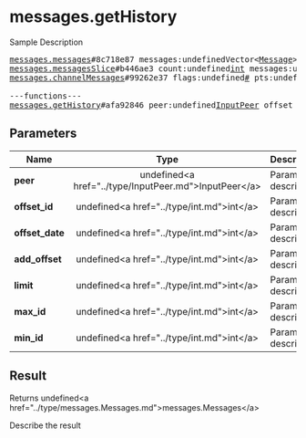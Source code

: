 # messages.getHistory

Sample Description

<pre>
<a href="../constructor/messages.messages">messages.messages</a>#8c718e87 messages:undefinedVector&lt;<a href="../type/Message.md">Message</a>&gt; chats:undefinedVector&lt;<a href="../type/Chat.md">Chat</a>&gt; users:undefinedVector&lt;<a href="../type/User.md">User</a>&gt; = undefined<a href="../type/messages.Messages.md">messages.Messages</a>;
<a href="../constructor/messages.messagesSlice">messages.messagesSlice</a>#b446ae3 count:undefined<a href="../type/int.md">int</a> messages:undefinedVector&lt;<a href="../type/Message.md">Message</a>&gt; chats:undefinedVector&lt;<a href="../type/Chat.md">Chat</a>&gt; users:undefinedVector&lt;<a href="../type/User.md">User</a>&gt; = undefined<a href="../type/messages.Messages.md">messages.Messages</a>;
<a href="../constructor/messages.channelMessages">messages.channelMessages</a>#99262e37 flags:undefined<a href="../type/#.md">#</a> pts:undefined<a href="../type/int.md">int</a> count:undefined<a href="../type/int.md">int</a> messages:undefinedVector&lt;<a href="../type/Message.md">Message</a>&gt; chats:undefinedVector&lt;<a href="../type/Chat.md">Chat</a>&gt; users:undefinedVector&lt;<a href="../type/User.md">User</a>&gt; = undefined<a href="../type/messages.Messages.md">messages.Messages</a>;

---functions---
<a href="../method/messages.getHistory.md">messages.getHistory</a>#afa92846 peer:undefined<a href="../type/InputPeer.md">InputPeer</a> offset_id:undefined<a href="../type/int.md">int</a> offset_date:undefined<a href="../type/int.md">int</a> add_offset:undefined<a href="../type/int.md">int</a> limit:undefined<a href="../type/int.md">int</a> max_id:undefined<a href="../type/int.md">int</a> min_id:undefined<a href="../type/int.md">int</a> = undefined<a href="../type/messages.Messages.md">messages.Messages</a>;
</pre>

## Parameters

| Name | Type | Description |
|------|:----:|-------------|
| **peer** | undefined&lt;a href=&#34;../type/InputPeer.md&#34;&gt;InputPeer&lt;/a&gt; | Param description |
| **offset_id** | undefined&lt;a href=&#34;../type/int.md&#34;&gt;int&lt;/a&gt; | Param description |
| **offset_date** | undefined&lt;a href=&#34;../type/int.md&#34;&gt;int&lt;/a&gt; | Param description |
| **add_offset** | undefined&lt;a href=&#34;../type/int.md&#34;&gt;int&lt;/a&gt; | Param description |
| **limit** | undefined&lt;a href=&#34;../type/int.md&#34;&gt;int&lt;/a&gt; | Param description |
| **max_id** | undefined&lt;a href=&#34;../type/int.md&#34;&gt;int&lt;/a&gt; | Param description |
| **min_id** | undefined&lt;a href=&#34;../type/int.md&#34;&gt;int&lt;/a&gt; | Param description |

## Result

Returns undefined&lt;a href=&#34;../type/messages.Messages.md&#34;&gt;messages.Messages&lt;/a&gt;

Describe the result

